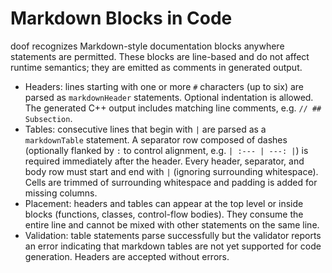 # Markdown Blocks in Code

doof recognizes Markdown-style documentation blocks anywhere statements are permitted. These blocks are line-based and do not affect runtime semantics; they are emitted as comments in generated output.

- Headers: lines starting with one or more `#` characters (up to six) are parsed as `markdownHeader` statements. Optional indentation is allowed. The generated C++ output includes matching line comments, e.g. `// ## Subsection`.
- Tables: consecutive lines that begin with `|` are parsed as a `markdownTable` statement. A separator row composed of dashes (optionally flanked by `:` to control alignment, e.g. `| :--- | ---: |`) is required immediately after the header. Every header, separator, and body row must start and end with `|` (ignoring surrounding whitespace). Cells are trimmed of surrounding whitespace and padding is added for missing columns.
- Placement: headers and tables can appear at the top level or inside blocks (functions, classes, control-flow bodies). They consume the entire line and cannot be mixed with other statements on the same line.
- Validation: table statements parse successfully but the validator reports an error indicating that markdown tables are not yet supported for code generation. Headers are accepted without errors.
